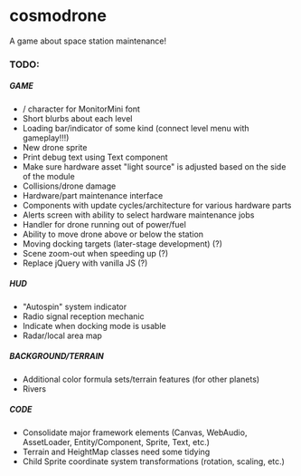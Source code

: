 # cosmodrone
A game about space station maintenance!

### TODO:

##### GAME
* / character for MonitorMini font
* Short blurbs about each level
* Loading bar/indicator of some kind (connect level menu with gameplay!!!)
* New drone sprite
* Print debug text using Text component
* Make sure hardware asset "light source" is adjusted based on the side of the module
* Collisions/drone damage
* Hardware/part maintenance interface
* Components with update cycles/architecture for various hardware parts
* Alerts screen with ability to select hardware maintenance jobs
* Handler for drone running out of power/fuel
* Ability to move drone above or below the station
* Moving docking targets (later-stage development) (?)
* Scene zoom-out when speeding up (?)
* Replace jQuery with vanilla JS (?)

##### HUD
* "Autospin" system indicator
* Radio signal reception mechanic
* Indicate when docking mode is usable
* Radar/local area map

##### BACKGROUND/TERRAIN
* Additional color formula sets/terrain features (for other planets)
* Rivers

##### CODE
* Consolidate major framework elements (Canvas, WebAudio, AssetLoader, Entity/Component, Sprite, Text, etc.)
* Terrain and HeightMap classes need some tidying
* Child Sprite coordinate system transformations (rotation, scaling, etc.)